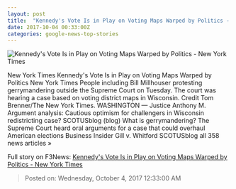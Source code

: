```yaml
---
layout: post
title:  "Kennedy's Vote Is in Play on Voting Maps Warped by Politics - New York Times"
date: 2017-10-04 00:33:00Z
categories: google-news-top-stories
---
```


![Kennedy's Vote Is in Play on Voting Maps Warped by Politics - New York Times](https://static01.nyt.com/images/2017/10/04/us/04dc-scotus/04dc-scotus-facebookJumbo.jpg)

New York Times Kennedy's Vote Is in Play on Voting Maps Warped by Politics New York Times People including Bill Millhouser protesting gerrymandering outside the Supreme Court on Tuesday. The court was hearing a case based on voting district maps in Wisconsin. Credit Tom Brenner/The New York Times. WASHINGTON — Justice Anthony M. Argument analysis: Cautious optimism for challengers in Wisconsin redistricting case? SCOTUSblog (blog) What is gerrymandering? The Supreme Court heard oral arguments for a case that could overhaul American elections Business Insider Gill v. Whitford SCOTUSblog all 358 news articles »


Full story on F3News: [Kennedy's Vote Is in Play on Voting Maps Warped by Politics - New York Times](http://www.f3nws.com/n/pxdjqC)

> Posted on: Wednesday, October 4, 2017 12:33:00 AM
